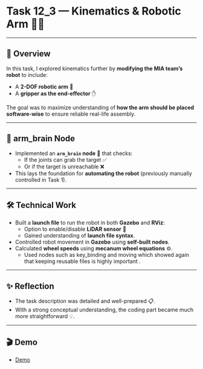 # Task 12_3 — Kinematics & Robotic Arm 🤖🦾  

---

## 📌 Overview  

In this task, I explored kinematics further by **modifying the MIA team’s robot** to include:  
- A **2-DOF robotic arm** 🦿  
- A **gripper as the end-effector** ✋  

The goal was to maximize understanding of **how the arm should be placed software-wise** to ensure reliable real-life assembly.  

---

## 🧠 arm_brain Node  

- Implemented an **`arm_brain` node** 🧠 that checks:  
  - If the joints can grab the target ✅  
  - Or if the target is unreachable ❌  
- This lays the foundation for **automating the robot** (previously manually controlled in Task 1).  

---

## 🛠️ Technical Work  

- Built a **launch file** to run the robot in both **Gazebo** and **RViz**:  
  - Option to enable/disable **LiDAR sensor** 🔦  
  - Gained understanding of **launch file syntax**.  
- Controlled robot movement in **Gazebo** using **self-built nodes**.  
- Calculated **wheel speeds** using **mecanum wheel equations** ⚙️.  
  - Used nodes such as key_binding and moving which showed again that keeping reusable files is highly important . 

---

## ✨ Reflection  

- The task description was detailed and well-prepared 📋.  
- With a strong conceptual understanding, the coding part became much more straightforward 💡.  

---

## 🎬 Demo  
- [Demo](https://drive.google.com/file/d/1vJKwi4fatV2Gjm2CwD5lU-j4IyQFHIH4/view?usp=drive_link)  